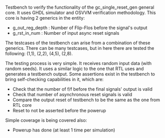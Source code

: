 Testbench to verify the functionality of the gc_single_reset_gen general core. It uses GHDL simulator and OSVVM verification methodology. This core is having 2 generics in the entity:
  - g_out_reg_depth : Number of Flip-Flos before the signal's output
  - g_rst_in_num    : Number of input async reset signals

The testcases of the testbench can arise from a combination of these generics. There can be many testcases, but in here there are tested the following: (1,1), (2,2), (4,5), (2,8).

The testing process is very simple. It receives random input data (with random seeds). It uses a similar logic to the one that RTL uses and generates a testbench output. Some assertions exist in the testbench to bring self-checking capabilities in it, which are:
  - Check that the number of f/f before the final signals' output is valid 
  - Check that number of asynchronous reset signals is valid
  - Compare the output reset of testbench to be the same as the one from RTL core
  - Reset to not be asserted before the powerup

Simple coverage is being covered also:
  - Powerup has done (at least 1 time per simulation)
